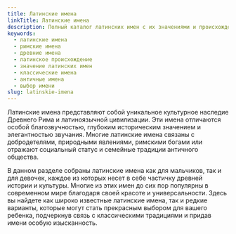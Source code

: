 ```yaml
---
title: Латинские имена
linkTitle: Латинские имена
description: Полный каталог латинских имен с их значениями и происхождением. Откройте для себя богатство древнеримской культуры через красивые латинские имена для мальчиков и девочек.
keywords:
  - латинские имена
  - римские имена
  - древние имена
  - латинское происхождение
  - значение латинских имен
  - классические имена
  - античные имена
  - выбор имени
slug: latinskie-imena
---
```


Латинские имена представляют собой уникальное культурное наследие Древнего Рима и латиноязычной цивилизации. Эти имена отличаются особой благозвучностью, глубоким историческим значением и элегантностью звучания. Многие латинские имена связаны с добродетелями, природными явлениями, римскими богами или отражают социальный статус и семейные традиции античного общества.

В данном разделе собраны латинские имена как для мальчиков, так и для девочек, каждое из которых несет в себе частичку древней истории и культуры. Многие из этих имен до сих пор популярны в современном мире благодаря своей красоте и универсальности. Здесь вы найдете как широко известные латинские имена, так и редкие варианты, которые могут стать прекрасным выбором для вашего ребенка, подчеркнув связь с классическими традициями и придав имени особую изысканность.
